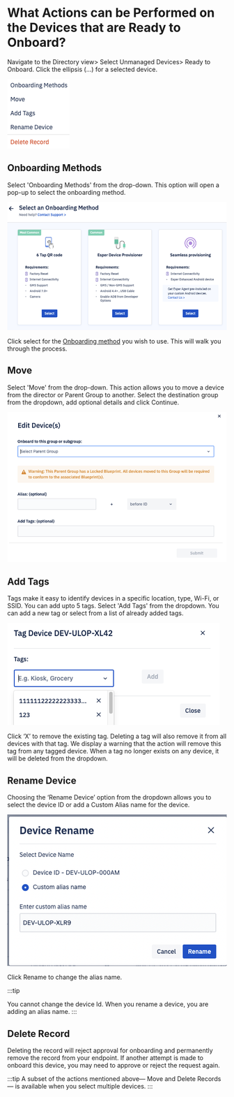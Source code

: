 
# What Actions can be Performed on the Devices that are Ready to Onboard?

  

Navigate to the Directory view> Select Unmanaged Devices> Ready to Onboard. Click the ellipsis (...) for a selected device.

![action menu](./images/readyOnboardActions/1-menu.png)

## Onboarding Methods

Select 'Onboarding Methods' from the drop-down. This option will open a pop-up to select the onboarding method.

![different methods](./images/readyOnboardActions/2-methods.png)

Click select for the [Onboarding method](../provisioning-methods/README.md) you wish to use. This will walk you through the process.

## Move

Select 'Move' from the drop-down. This action allows you to move a device from the director or Parent Group to another. Select the destination group from the dropdown, add optional details and click Continue.

![move](./images/readyOnboardActions/3-move.png)

## Add Tags

Tags make it easy to identify devices in a specific location, type, Wi-Fi, or SSID. You can add upto 5 tags. Select 'Add Tags' from the dropdown. You can add a new tag or select from a list of already added tags.

![tags](./images/readyOnboardActions/4-tags.png)

Click ‘X’ to remove the existing tag. Deleting a tag will also remove it from all devices with that tag. We display a warning that the action will remove this tag from any tagged device. When a tag no longer exists on any device, it will be deleted from the dropdown.

  

## Rename Device

Choosing the ‘Rename Device’ option from the dropdown allows you to select the device ID or add a Custom Alias name for the device.

![rename device](./images/readyOnboardActions/5-rename.png)
 

Click Rename to change the alias name.

:::tip

You cannot change the device Id. When you rename a device, you are adding an alias name.
:::


  

## Delete Record

Deleting the record will reject approval for onboarding and permanently remove the record from your endpoint. If another attempt is made to onboard this device, you may need to approve or reject the request again.

:::tip
A subset of the actions mentioned above— Move and Delete Records— is available when you select multiple devices.
:::